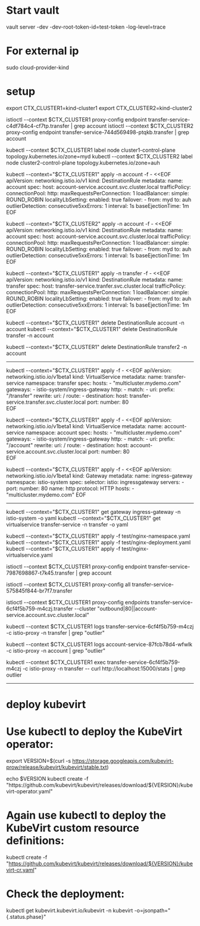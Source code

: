 # Start vault
vault server -dev -dev-root-token-id=test-token -log-level=trace 

# For external ip
sudo cloud-provider-kind

# setup 

export CTX_CLUSTER1=kind-cluster1
export CTX_CLUSTER2=kind-cluster2

istioctl --context $CTX_CLUSTER1 proxy-config endpoint transfer-service-c4df784c4-cf7tp.transfer | grep account
istioctl --context $CTX_CLUSTER2 proxy-config endpoint transfer-service-744d569498-ptqkb.transfer | grep account

kubectl --context $CTX_CLUSTER1 label node cluster1-control-plane topology.kubernetes.io/zone=myd
kubectl --context $CTX_CLUSTER2 label node cluster2-control-plane topology.kubernetes.io/zone=auh


kubectl --context="$CTX_CLUSTER1" apply -n account -f - <<EOF
apiVersion: networking.istio.io/v1
kind: DestinationRule
metadata:
  name: account
spec:
  host: account-service.account.svc.cluster.local
  trafficPolicy:
    connectionPool:
      http:
        maxRequestsPerConnection: 1
    loadBalancer:
      simple: ROUND_ROBIN
      localityLbSetting:
        enabled: true
        failover:
          - from: myd
            to: auh
    outlierDetection:
      consecutive5xxErrors: 1
      interval: 1s
      baseEjectionTime: 1m
EOF

kubectl --context="$CTX_CLUSTER2" apply -n account -f - <<EOF
apiVersion: networking.istio.io/v1
kind: DestinationRule
metadata:
  name: account
spec:
  host: account-service.account.svc.cluster.local
  trafficPolicy:
    connectionPool:
      http:
        maxRequestsPerConnection: 1
    loadBalancer:
      simple: ROUND_ROBIN
      localityLbSetting:
        enabled: true
        failover:
          - from: myd
            to: auh
    outlierDetection:
      consecutive5xxErrors: 1
      interval: 1s
      baseEjectionTime: 1m
EOF

kubectl --context="$CTX_CLUSTER1" apply -n transfer -f - <<EOF
apiVersion: networking.istio.io/v1
kind: DestinationRule
metadata:
  name: transfer
spec:
  host: transfer-service.tranfer.svc.cluster.local
  trafficPolicy:
    connectionPool:
      http:
        maxRequestsPerConnection: 1
    loadBalancer:
      simple: ROUND_ROBIN
      localityLbSetting:
        enabled: true
        failover:
          - from: myd
            to: auh
    outlierDetection:
      consecutive5xxErrors: 1
      interval: 1s
      baseEjectionTime: 1m
EOF


kubectl --context="$CTX_CLUSTER1" delete DestinationRule account -n account
kubectl --context="$CTX_CLUSTER1" delete DestinationRule transfer -n account

kubectl --context="$CTX_CLUSTER1" delete DestinationRule transfer2 -n account



---------------------


kubectl --context="$CTX_CLUSTER1" apply -f - <<EOF
apiVersion: networking.istio.io/v1beta1
kind: VirtualService
metadata:
  name: transfer-service
  namespace: transfer
spec:
  hosts:
    - "multicluster.mydemo.com" 
  gateways:
    - istio-system/ingress-gateway
  http:
    - match:
        - uri:
            prefix: "/transfer"
      rewrite:
        uri: /
      route:
        - destination:
            host: transfer-service.transfer.svc.cluster.local
            port:
              number: 80     
EOF

kubectl --context="$CTX_CLUSTER1" apply -f - <<EOF
apiVersion: networking.istio.io/v1beta1
kind: VirtualService
metadata:
  name: account-service
  namespace: account
spec:
  hosts:
    - "multicluster.mydemo.com" 
  gateways:
    - istio-system/ingress-gateway
  http:
    - match:
        - uri:
            prefix: "/account"
      rewrite:
        uri: /
      route:
        - destination:
            host: account-service.account.svc.cluster.local
            port:
              number: 80     
EOF


kubectl --context="$CTX_CLUSTER1" apply -f - <<EOF
apiVersion: networking.istio.io/v1beta1
kind: Gateway
metadata:
  name: ingress-gateway
  namespace: istio-system
spec:
  selector:
    istio: ingressgateway 
  servers:
    - port:
        number: 80
        name: http
        protocol: HTTP
      hosts:
        - "multicluster.mydemo.com" 
EOF


--------------

kubectl --context="$CTX_CLUSTER1" get gateway ingress-gateway -n istio-system -o yaml
kubectl --context="$CTX_CLUSTER1" get virtualservice transfer-service -n transfer -o yaml

kubectl --context="$CTX_CLUSTER1" apply -f test/nginx-namespace.yaml
kubectl --context="$CTX_CLUSTER1" apply -f test/nginx-deployment.yaml
kubectl --context="$CTX_CLUSTER1" apply -f test/nginx-virtualservice.yaml

istioctl --context $CTX_CLUSTER1 proxy-config endpoint transfer-service-7987698867-t7k45.transfer | grep account

istioctl --context $CTX_CLUSTER1 proxy-config all transfer-service-575845f844-br7f7.transfer

istioctl --context $CTX_CLUSTER1 proxy-config endpoints transfer-service-6cf4f5b759-m4czj.transfer --cluster "outbound|80||account-service.account.svc.cluster.local"

kubectl --context $CTX_CLUSTER1 logs transfer-service-6cf4f5b759-m4czj -c istio-proxy -n transfer | grep "outlier"

kubectl --context $CTX_CLUSTER1 logs account-service-87fcb78d4-wfwlk -c istio-proxy -n account | grep "outlier"

kubectl --context $CTX_CLUSTER1 exec transfer-service-6cf4f5b759-m4czj -c istio-proxy -n transfer -- curl http://localhost:15000/stats | grep outlier



----------

# deploy kubevirt 

# Use kubectl to deploy the KubeVirt operator:

export VERSION=$(curl -s https://storage.googleapis.com/kubevirt-prow/release/kubevirt/kubevirt/stable.txt)

echo $VERSION
kubectl create -f "https://github.com/kubevirt/kubevirt/releases/download/${VERSION}/kubevirt-operator.yaml"

# Again use kubectl to deploy the KubeVirt custom resource definitions:

kubectl create -f "https://github.com/kubevirt/kubevirt/releases/download/${VERSION}/kubevirt-cr.yaml"

# Check the deployment:

kubectl get kubevirt.kubevirt.io/kubevirt -n kubevirt -o=jsonpath="{.status.phase}"